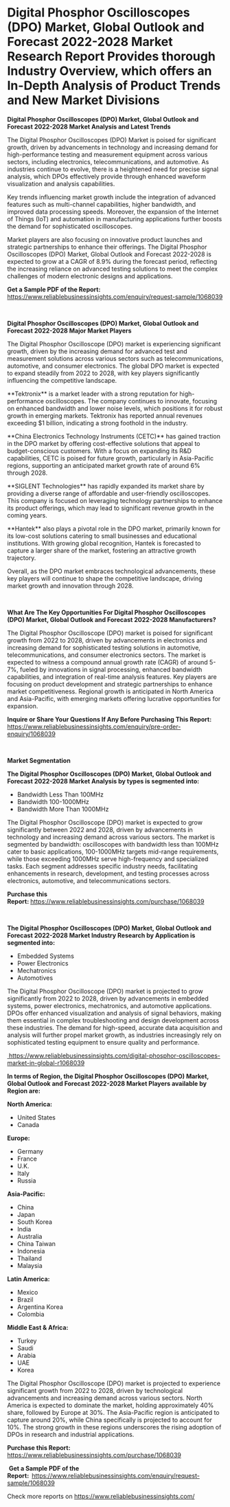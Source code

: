 <p><h1>Digital Phosphor Oscilloscopes (DPO) Market, Global Outlook and Forecast 2022-2028 Market Research Report Provides thorough Industry Overview, which offers an In-Depth Analysis of Product Trends and New Market Divisions</h1></p><p><strong>Digital Phosphor Oscilloscopes (DPO) Market, Global Outlook and Forecast 2022-2028 Market Analysis and Latest Trends</strong></p>
<p><p>The Digital Phosphor Oscilloscopes (DPO) Market is poised for significant growth, driven by advancements in technology and increasing demand for high-performance testing and measurement equipment across various sectors, including electronics, telecommunications, and automotive. As industries continue to evolve, there is a heightened need for precise signal analysis, which DPOs effectively provide through enhanced waveform visualization and analysis capabilities. </p><p>Key trends influencing market growth include the integration of advanced features such as multi-channel capabilities, higher bandwidth, and improved data processing speeds. Moreover, the expansion of the Internet of Things (IoT) and automation in manufacturing applications further boosts the demand for sophisticated oscilloscopes. </p><p>Market players are also focusing on innovative product launches and strategic partnerships to enhance their offerings. The Digital Phosphor Oscilloscopes (DPO) Market, Global Outlook and Forecast 2022-2028 is expected to grow at a CAGR of 8.9% during the forecast period, reflecting the increasing reliance on advanced testing solutions to meet the complex challenges of modern electronic designs and applications.</p></p>
<p><strong>Get a Sample PDF of the Report:&nbsp;</strong> <a href="https://www.reliablebusinessinsights.com/enquiry/request-sample/1068039?utm_campaign=2247&utm_medium=2&utm_source=Github&utm_content=ia&utm_term=21032025&utm_id=digital-phosphor-oscilloscopes-dpo-market-global-outlook-and-forecast-2022-2028">https://www.reliablebusinessinsights.com/enquiry/request-sample/1068039</a></p>
<p>&nbsp;</p>
<p><strong>Digital Phosphor Oscilloscopes (DPO) Market, Global Outlook and Forecast 2022-2028 Major Market Players</strong></p>
<p><p>The Digital Phosphor Oscilloscope (DPO) market is experiencing significant growth, driven by the increasing demand for advanced test and measurement solutions across various sectors such as telecommunications, automotive, and consumer electronics. The global DPO market is expected to expand steadily from 2022 to 2028, with key players significantly influencing the competitive landscape.</p><p>**Tektronix** is a market leader with a strong reputation for high-performance oscilloscopes. The company continues to innovate, focusing on enhanced bandwidth and lower noise levels, which positions it for robust growth in emerging markets. Tektronix has reported annual revenues exceeding $1 billion, indicating a strong foothold in the industry.</p><p>**China Electronics Technology Instruments (CETC)** has gained traction in the DPO market by offering cost-effective solutions that appeal to budget-conscious customers. With a focus on expanding its R&D capabilities, CETC is poised for future growth, particularly in Asia-Pacific regions, supporting an anticipated market growth rate of around 6% through 2028.</p><p>**SIGLENT Technologies** has rapidly expanded its market share by providing a diverse range of affordable and user-friendly oscilloscopes. This company is focused on leveraging technology partnerships to enhance its product offerings, which may lead to significant revenue growth in the coming years.</p><p>**Hantek** also plays a pivotal role in the DPO market, primarily known for its low-cost solutions catering to small businesses and educational institutions. With growing global recognition, Hantek is forecasted to capture a larger share of the market, fostering an attractive growth trajectory.</p><p>Overall, as the DPO market embraces technological advancements, these key players will continue to shape the competitive landscape, driving market growth and innovation through 2028.</p></p>
<p>&nbsp;</p>
<p><strong>What Are The Key Opportunities For Digital Phosphor Oscilloscopes (DPO) Market, Global Outlook and Forecast 2022-2028 Manufacturers?</strong></p>
<p><p>The Digital Phosphor Oscilloscope (DPO) market is poised for significant growth from 2022 to 2028, driven by advancements in electronics and increasing demand for sophisticated testing solutions in automotive, telecommunications, and consumer electronics sectors. The market is expected to witness a compound annual growth rate (CAGR) of around 5-7%, fueled by innovations in signal processing, enhanced bandwidth capabilities, and integration of real-time analysis features. Key players are focusing on product development and strategic partnerships to enhance market competitiveness. Regional growth is anticipated in North America and Asia-Pacific, with emerging markets offering lucrative opportunities for expansion.</p></p>
<p><strong>Inquire or Share Your Questions If Any Before Purchasing This Report:</strong> <a href="https://www.reliablebusinessinsights.com/enquiry/pre-order-enquiry/1068039?utm_campaign=2247&utm_medium=2&utm_source=Github&utm_content=ia&utm_term=21032025&utm_id=digital-phosphor-oscilloscopes-dpo-market-global-outlook-and-forecast-2022-2028">https://www.reliablebusinessinsights.com/enquiry/pre-order-enquiry/1068039</a></p>
<p>&nbsp;</p>
<p><strong>Market Segmentation</strong></p>
<p><strong>The Digital Phosphor Oscilloscopes (DPO) Market, Global Outlook and Forecast 2022-2028 Market Analysis by types is segmented into:</strong></p>
<p><ul><li>Bandwidth Less Than 100MHz</li><li>Bandwidth 100-1000MHz</li><li>Bandwidth More Than 1000MHz</li></ul></p>
<p><p>The Digital Phosphor Oscilloscope (DPO) market is expected to grow significantly between 2022 and 2028, driven by advancements in technology and increasing demand across various sectors. The market is segmented by bandwidth: oscilloscopes with bandwidth less than 100MHz cater to basic applications, 100-1000MHz targets mid-range requirements, while those exceeding 1000MHz serve high-frequency and specialized tasks. Each segment addresses specific industry needs, facilitating enhancements in research, development, and testing processes across electronics, automotive, and telecommunications sectors.</p></p>
<p><strong>Purchase this Report:&nbsp;</strong><a href="https://www.reliablebusinessinsights.com/purchase/1068039?utm_campaign=2247&utm_medium=2&utm_source=Github&utm_content=ia&utm_term=21032025&utm_id=digital-phosphor-oscilloscopes-dpo-market-global-outlook-and-forecast-2022-2028">https://www.reliablebusinessinsights.com/purchase/1068039</a></p>
<p>&nbsp;</p>
<p><strong>The Digital Phosphor Oscilloscopes (DPO) Market, Global Outlook and Forecast 2022-2028 Market Industry Research by Application is segmented into:</strong></p>
<p><ul><li>Embedded Systems</li><li>Power Electronics</li><li>Mechatronics</li><li>Automotives</li></ul></p>
<p><p>The Digital Phosphor Oscilloscope (DPO) market is projected to grow significantly from 2022 to 2028, driven by advancements in embedded systems, power electronics, mechatronics, and automotive applications. DPOs offer enhanced visualization and analysis of signal behaviors, making them essential in complex troubleshooting and design development across these industries. The demand for high-speed, accurate data acquisition and analysis will further propel market growth, as industries increasingly rely on sophisticated testing equipment to ensure quality and performance.</p></p>
<p><a href="https://www.reliablebusinessinsights.com/digital-phosphor-oscilloscopes-market-in-global-r1068039?utm_campaign=2247&utm_medium=2&utm_source=Github&utm_content=ia&utm_term=21032025&utm_id=digital-phosphor-oscilloscopes-dpo-market-global-outlook-and-forecast-2022-2028">&nbsp;https://www.reliablebusinessinsights.com/digital-phosphor-oscilloscopes-market-in-global-r1068039</a></p>
<p><strong>In terms of Region, the Digital Phosphor Oscilloscopes (DPO) Market, Global Outlook and Forecast 2022-2028 Market Players available by Region are:</strong></p>
<p>
    <p> <strong> North America: </strong>
        <ul>
            <li>United States</li>
            <li>Canada</li>
        </ul>
        </p> 
    <p> <strong> Europe: </strong>
        <ul>
            <li>Germany</li>
            <li>France</li>
            <li>U.K.</li>
            <li>Italy</li>
            <li>Russia</li>
        </ul>
        </p> 
    <p> <strong> Asia-Pacific: </strong>
        <ul>
            <li>China</li>
            <li>Japan</li>
            <li>South Korea</li>
            <li>India</li>
            <li>Australia</li>
            <li>China Taiwan</li>
            <li>Indonesia</li>
            <li>Thailand</li>
            <li>Malaysia</li>
        </ul>
        </p> 
    <p> <strong> Latin America: </strong>
        <ul>
            <li>Mexico</li>
            <li>Brazil</li>
            <li>Argentina Korea</li>
            <li>Colombia</li>
        </ul>
        </p> 
    <p> <strong> Middle East & Africa: </strong>
        <ul>
            <li>Turkey</li>
            <li>Saudi</li>
            <li>Arabia</li>
            <li>UAE</li>
            <li>Korea</li>
        </ul>
    </p>
    </p>
<p><p>The Digital Phosphor Oscilloscope (DPO) market is projected to experience significant growth from 2022 to 2028, driven by technological advancements and increasing demand across various sectors. North America is expected to dominate the market, holding approximately 40% share, followed by Europe at 30%. The Asia-Pacific region is anticipated to capture around 20%, while China specifically is projected to account for 10%. The strong growth in these regions underscores the rising adoption of DPOs in research and industrial applications.</p></p>
<p><strong>Purchase this Report: </strong><a href="https://www.reliablebusinessinsights.com/purchase/1068039?utm_campaign=2247&utm_medium=2&utm_source=Github&utm_content=ia&utm_term=21032025&utm_id=digital-phosphor-oscilloscopes-dpo-market-global-outlook-and-forecast-2022-2028">https://www.reliablebusinessinsights.com/purchase/1068039</a></p>
<p>&nbsp;<strong>Get a Sample PDF of the Report:&nbsp;&nbsp;</strong><a href="https://www.reliablebusinessinsights.com/enquiry/request-sample/1068039?utm_campaign=2247&utm_medium=2&utm_source=Github&utm_content=ia&utm_term=21032025&utm_id=digital-phosphor-oscilloscopes-dpo-market-global-outlook-and-forecast-2022-2028">https://www.reliablebusinessinsights.com/enquiry/request-sample/1068039</a></p>
<p><strong></strong></p>
<p>Check more reports on <a href="https://www.reliablebusinessinsights.com/?utm_campaign=2247&utm_medium=2&utm_source=Github&utm_content=ia&utm_term=21032025&utm_id=digital-phosphor-oscilloscopes-dpo-market-global-outlook-and-forecast-2022-2028">https://www.reliablebusinessinsights.com/</a></p>
